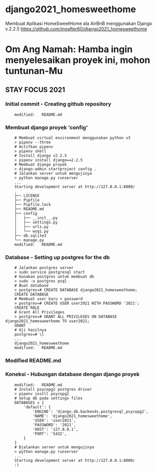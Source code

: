 # django2021_homesweethome
Membuat Aplikasi HomeSweetHome ala AirBnB menggunakan Django v.2.2.5
https://github.com/ingafter60/django2021_homesweethome

# Om Ang Namah: Hamba ingin menyelesaikan proyek ini, mohon tuntunan-Mu

## STAY FOCUS 2021

### Initial commit - Creating github repository

        modified:   README.md

### Membuat django proyek 'config'

        # Membuat virtual environment menggunakan python v3
        > pipenv --three
        # Actifkan pipenv
        > pipenv shell
        # Install django v2.2.5
        > pipenv install django==2.2.5
        # Membuat django proyek
        > django-admin startproject config .
        # Jalankan server untuk mengujinya
        > python manage.py runserver
        ...
        Starting development server at http://127.0.0.1:8000/
        .
        ├── LICENSE
        ├── Pipfile
        ├── Pipfile.lock
        ├── README.md
        ├── config
        │   ├── __init__.py
        │   ├── settings.py
        │   ├── urls.py
        │   └── wsgi.py
        ├── db.sqlite3
        └── manage.py
        modified:   README.md

### Database - Setting up postgres for the db

        # Jalankan postgres server
        > sudo service postgresql start
        # Gunakan postgres untuk membuat db
        > sudo -u postgres psql
        # Buat database
        > postgres=# CREATE DATABASE django2021_homesweethome;
        CREATE DATABASE
        # Membuat user baru + password
        > postgres=# CREATE USER user2021 WITH PASSWORD '2021';
        CREATE ROLE
        # Grant All Privileges
        > postgres=# GRANT ALL PRIVILEGES ON DATABASE django2021_homesweethome TO user2021;
        GRANT
        # Uji hasilnya
        postgres=# \l
        ...
        django2021_homesweethome
        modified:   README.md

###	Modified README.md 

### Koneksi - Hubungan database dengan django proyek

        modified:   README.md
        # Install psycopg2 postgres driver
        > pipenv instll psycopg2
        # Setup db pada settings files
        DATABASES = {
            'default': {
                'ENGINE': 'django.db.backends.postgresql_psycopg2',
                'NAME': 'django2021_homesweethome', 
                'USER': 'user2021', 
                'PASSWORD': '2021',
                'HOST': '127.0.0.1', 
                'PORT': '5432',
            }
        }
        # Djalankan server untuk mengujinya
        > python manage.py runserver
        ...
        Starting development server at http://127.0.0.1:8000/
        :)
































































































































